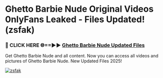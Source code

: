 # Ghetto Barbie Nude Original Videos 0nlyFans Leaked - Files Updated! (zsfak)

<h3>🔴 CLICK HERE 🌐==►► <a href="https://tinyurl.com/y5r63du9" rel="nofollow">Ghetto Barbie Nude Updated Files</a></h3>

Get Ghetto Barbie Nude and all content. Now you can access all videos and pictures of Ghetto Barbie Nude. New Updated Files 2025!

[![zsfak](https://i.imgur.com/UVo9nyh.gif)](https://tinyurl.com/y5r63du9)